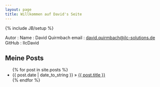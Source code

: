 ```yaml
---
layout: page
title: Willkommen auf David's Seite
---
```

{% include JB/setup %}
 
   Autor :
      Name : David Quirmbach
      email : david.quirmbach@ilc-solutions.de
      GitHub : IlcDavid


## Meine Posts

<ul class="posts">
  {% for post in site.posts %}
    <li><span>{{ post.date | date_to_string }}</span> &raquo; <a href="{{ BASE_PATH }}{{ post.url }}">{{ post.title }}</a></li>
  {% endfor %}
</ul>



